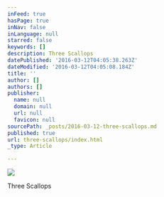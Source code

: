 ```yaml
---
inFeed: true
hasPage: true
inNav: false
inLanguage: null
starred: false
keywords: []
description: Three Scallops
datePublished: '2016-03-12T04:05:38.263Z'
dateModified: '2016-03-12T04:05:08.184Z'
title: ''
author: []
authors: []
publisher:
  name: null
  domain: null
  url: null
  favicon: null
sourcePath: _posts/2016-03-12-three-scallops.md
published: true
url: three-scallops/index.html
_type: Article

---
```

![](https://the-grid-user-content.s3-us-west-2.amazonaws.com/fa2dd612-6084-4aab-b532-44c285bee811.jpg)

Three Scallops